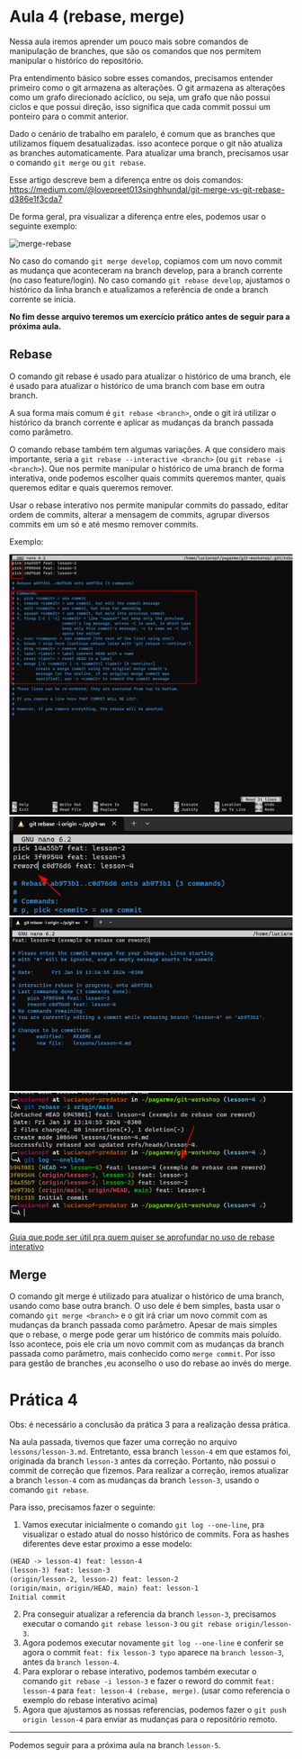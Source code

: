 # Aula 4 (rebase, merge)

Nessa aula iremos aprender um pouco mais sobre comandos de manipulação de branches, que são os comandos que nos permitem manipular o histórico do repositório.

Pra entendimento básico sobre esses comandos, precisamos entender primeiro como o git armazena as alterações. O git armazena as alterações como um grafo direcionado acíclico, ou seja, um grafo que não possui ciclos e que possui direção, isso significa que cada commit possui um ponteiro para o commit anterior.

Dado o cenário de trabalho em paralelo, é comum que as branches que utilizamos fiquem desatualizadas. isso acontece porque o git não atualiza as branches automaticamente. Para atualizar uma branch, precisamos usar o comando `git merge` ou `git rebase`.

Esse artigo descreve bem a diferença entre os dois comandos: https://medium.com/@lovepreet013singhhundal/git-merge-vs-git-rebase-d386e1f3cda7

De forma geral, pra visualizar a diferença entre eles, podemos usar o seguinte exemplo:

![merge-rebase](https://miro.medium.com/v2/resize:fit:720/format:webp/1*s9vhZ0Arc0ViAnl9ksy_Ew.png)

No caso do comando `git merge develop`, copiamos com um novo commit as mudança que aconteceram na branch develop, para a branch corrente (no caso feature/login). 
No caso comando `git rebase develop`, ajustamos o histórico da linha branch e atualizamos a referência de onde a branch corrente se inicia. 

**No fim desse arquivo teremos um exercício prático antes de seguir para a próxima aula.**

## Rebase

O comando git rebase é usado para atualizar o histórico de uma branch, ele é usado para atualizar o histórico de uma branch com base em outra branch.

A sua forma mais comum é `git rebase <branch>`, onde o git irá utilizar o histórico da branch corrente e aplicar as mudanças da branch passada como parâmetro.

O comando rebase também tem algumas variações. A que considero mais importante, seria a `git rebase --interactive <branch>` (ou `git rebase -i <branch>`). Que nos permite manipular o histórico de uma branch de forma interativa, onde podemos escolher quais commits queremos manter, quais queremos editar e quais queremos remover.

Usar o rebase interativo nos permite manipular commits do passado, editar ordem de commits, alterar a mensagem de commits, agrupar diversos commits em um só e até mesmo remover commits.

Exemplo:

![rebase_1](../images/rebase_i_1.png)
![rebase_1](../images/rebase_i_2.png)
![rebase_1](../images/rebase_i_3.png)
![rebase_1](../images/rebase_i_4.png)

[Guia que pode ser útil pra quem quiser se aprofundar no uso de rebase interativo](https://medium.com/@lukz/git-rebase-interactive-e-amend-para-uma-melhor-hist%C3%B3ria-no-seu-projeto-cb2f5c09b161)

## Merge

O comando git merge é utilizado para atualizar o histórico de uma branch, usando como base outra branch.
O uso dele é bem simples, basta usar o comando `git merge <branch>` e o git irá criar um novo commit com as mudanças da branch passada como parâmetro.
Apesar de mais simples que o rebase, o merge pode gerar um histórico de commits mais poluído. Isso acontece, pois ele cria um novo commit com as mudanças da branch passada como parâmetro, mais conhecido como `merge commit`.  Por isso para gestão de branches ,eu aconselho o uso do rebase ao invés do merge.

# Prática 4

Obs: é necessário a conclusão da prática 3 para a realização dessa prática.

Na aula passada, tivemos que fazer uma correção no arquivo `lessons/lesson-3.md`. Entretanto, essa branch `lesson-4` em que estamos foi, originada da branch `lesson-3` antes da correção. Portanto, não possui o commit de correção que fizemos. Para realizar a correção,  iremos  atualizar a branch `lesson-4` com as mudanças da branch `lesson-3`, usando o comando `git rebase`.

Para isso, precisamos fazer o seguinte:
1. Vamos executar inicialmente o comando `git log --one-line`, pra visualizar o estado atual do nosso histórico de commits.
Fora as hashes diferentes deve estar proximo a esse modelo:
```text
(HEAD -> lesson-4) feat: lesson-4
(lesson-3) feat: lesson-3
(origin/lesson-2, lesson-2) feat: lesson-2
(origin/main, origin/HEAD, main) feat: lesson-1
Initial commit
```
2. Pra conseguir atualizar a referencia da branch `lesson-3`, precisamos executar o comando `git rebase lesson-3` ou `git rebase origin/lesson-3`.
3. Agora podemos executar novamente `git log --one-line` e conferir se agora o commit `feat: fix lesson-3 typo` aparece na `branch lesson-3`, antes da `branch lesson-4`.
4. Para explorar o rebase interativo, podemos também executar o comando `git rebase -i lesson-3` e fazer o reword do commit `feat: lesson-4` para `feat: lesson-4 (rebase, merge)`. (usar como referencia o exemplo do rebase interativo acima)
5. Agora que ajustamos as nossas referencias, podemos fazer o `git push origin lesson-4` para enviar as mudanças para o repositório remoto.

--- 

Podemos seguir para a próxima aula na branch `lesson-5`.